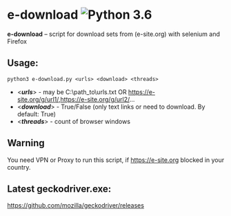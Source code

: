 e-download ![Python 3.6](https://pp.userapi.com/c846523/v846523407/b716d/N3RXKWFcPS0.jpg)
======
**e-download** – script for download sets from (e-site.org) with selenium and Firefox

Usage:
------------
```shell
python3 e-download.py <urls> <download> <threads>
```

* <***urls***> - may be C:\path_to\urls.txt OR https://e-site.org/g/url1/,https://e-site.org/g/url2/...
* <***download***> - True/False (only text links or need to download. By default: True)
* <***threads***> - count of browser windows

Warning
------------
You need VPN or Proxy to run this script, if https://e-site.org blocked in your country.

Latest geckodriver.exe:
------------
https://github.com/mozilla/geckodriver/releases

